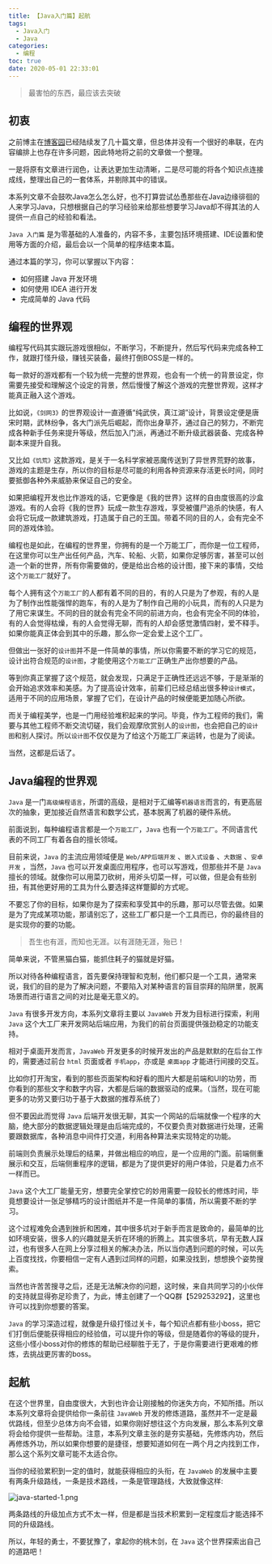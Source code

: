 ```yaml
---
title: 【Java入门篇】起航
tags:
  - Java入门
  - Java
categories:
  - 编程
toc: true
date: 2020-05-01 22:33:01
---
```


> 最害怕的东西，最应该去突破

## 初衷

之前博主在[博客园](http://www.cnblogs.com/mfrank/)已经陆续发了几十篇文章，但总体并没有一个很好的串联，在内容编排上也存在许多问题，因此特地将之前的文章做一个整理。

一是将原有文章进行润色，让表达更加生动清晰，二是尽可能的将各个知识点连接成线，整理出自己的一套体系，并剔除其中的错误。

本系列文章不会鼓吹Java怎么怎么好，也不打算尝试怂恿那些在Java边缘徘徊的人来学习Java，只想根据自己的学习经验来给那些想要学习Java却不得其法的人提供一点自己的经验和看法。

`Java 入门篇` 是为零基础的人准备的，内容不多，主要包括环境搭建、IDE设置和使用等方面的介绍，最后会以一个简单的程序结束本篇。

通过本篇的学习，你可以掌握以下内容：

* 如何搭建 Java 开发环境
* 如何使用 IDEA 进行开发
* 完成简单的 Java 代码

## 编程的世界观

编程写代码其实跟玩游戏很相似，不断学习，不断提升，然后写代码来完成各种工作，就跟打怪升级，赚钱买装备，最终打倒BOSS是一样的。

每一款好的游戏都有一个较为统一完整的世界观，也会有一个统一的背景设定，你需要先接受和理解这个设定的背景，然后慢慢了解这个游戏的完整世界观，这样才能真正融入这个游戏。

比如说，`《剑网3》`的世界观设计一直遵循“纯武侠，真江湖”设计，背景设定便是唐宋时期，武林纷争，各大门派先后崛起，而你出身草芥，通过自己的努力，不断完成各种新手任务来提升等级，然后加入门派，再通过不断升级武器装备、完成各种副本来提升自我。

又比如`《饥荒》`这款游戏，是关于一名科学家被恶魔传送到了异世界荒野的故事，游戏的主题是生存，所以你的目标是尽可能的利用各种资源来存活更长时间，同时要抵御各种外来威胁来保证自己的安全。

如果把编程开发也比作游戏的话，它更像是《我的世界》这样的自由度很高的沙盒游戏。有的人会将《我的世界》玩成一款生存游戏，享受被僵尸追杀的快感，有人会将它玩成一款建筑游戏，打造属于自己的王国。带着不同的目的人，会有完全不同的游戏体验。

编程也是如此，在编程的世界里，你拥有的是一个万能工厂，而你是一位工程师，在这里你可以生产出任何产品，汽车、轮船、火箭，如果你足够厉害，甚至可以创造一个新的世界，所有你需要做的，便是给出合格的设计图，接下来的事情，交给这个`万能工厂`就好了。

每个人拥有这个`万能工厂`的人都有着不同的目的，有的人只是为了参观，有的人是为了制作出性能强悍的跑车，有的人是为了制作自己用的小玩具，而有的人只是为了用它来谋生。不同的目的就会有完全不同的前进方向，也会有完全不同的体验，有的人会觉得枯燥，有的人会觉得无聊，而有的人却会感觉激情四射，爱不释手。如果你能真正体会到其中的乐趣，那么你一定会爱上这个工厂。

但做出一张好的`设计图`并不是一件简单的事情，所以你需要不断的学习它的规范，设计出符合规范的`设计图`，才能使用这个`万能工厂`正确生产出你想要的产品。

等到你真正掌握了这个规范，就会发现，只满足于正确性还远远不够，于是渐渐的会开始追求效率和美感。为了提高设计效率，前辈们已经总结出很多种`设计模式`，适用于不同的应用场景，掌握了它们，在设计产品的时候便能更加随心所欲。

而关于编程美学，也是一门用经验堆积起来的学问。毕竟，作为工程师的我们，需要与其他工程师不断交流切磋，我们会观摩欣赏别人的`设计图`，也会把自己的`设计图`和别人探讨。所以`设计图`不仅仅是为了给这个万能工厂来运转，也是为了阅读。

当然，这都是后话了。

## Java编程的世界观

`Java` 是一门`高级编程语言`，所谓的高级，是相对于汇编等`机器语言`而言的，有更高层次的抽象，更加接近自然语言和数学公式，基本脱离了机器的硬件系统。

前面说到，每种编程语言都是一个`万能工厂`，`Java` 也有一个`万能工厂`。不同语言代表的不同工厂有着各自的擅长领域。

目前来说，`Java` 的主流应用领域便是 `Web/APP后端开发` 、`嵌入式设备` 、`大数据` 、`安卓开发` ，当然，`Java` 也可以开发桌面应用程序，也可以写游戏，但那些并不是 `Java` 擅长的领域。就像你可以用菜刀砍树，用斧头切菜一样，可以做，但是会有些别扭，有其他更好用的工具为什么要选择这样蹩脚的方式呢。

不要忘了你的目标，如果你是为了探索和享受其中的乐趣，那可以尽管去做。如果是为了完成某项功能，那请别忘了，这些工厂都只是一个工具而已，你的最终目的是实现你的要的功能。

> 吾生也有涯，而知也无涯。以有涯随无涯，殆已！

简单来说，不管黑猫白猫，能抓住耗子的猫就是好猫。

所以对待各种编程语言，首先要保持理智和克制，他们都只是一个工具，通常来说，我们的目的是为了解决问题，不要陷入对某种语言的盲目崇拜的陷阱里，脱离场景而进行语言之间的对比是毫无意义的。

`Java` 有很多开发方向，本系列文章将主要以 `JavaWeb` 开发为目标进行探索，利用 `Java` 这个大工厂来开发网站后端应用，为我们的前台页面提供强劲稳定的功能支持。

相对于桌面开发而言，`JavaWeb` 开发更多的时候开发出的产品是默默的在后台工作的，需要通过前台 `html` 页面或者 `手机app`，亦或是 `桌面app` 才能进行间接的交互。

比如你打开淘宝，看到的那些页面架构和好看的图片大都是前端和UI的功劳，而你看到的那些文字和数字内容，大都是后端的数据驱动的成果。（当然，现在可能更多的功劳又要归功于基于大数据的推荐系统了）

但不要因此而觉得 `Java` 后端开发很无聊，其实一个网站的后端就像一个程序的大脑，绝大部分的数据逻辑处理是由后端完成的，不仅要负责对数据进行处理，还需要跟数据库，各种消息中间件打交道，利用各种算法来实现特定的功能。

前端则负责展示处理后的结果，并做出相应的响应，是一个应用的门面。前端侧重展示和交互，后端侧重程序的逻辑，都是为了提供更好的用户体验，只是着力点不一样而已。

`Java` 这个大工厂能量无穷，想要完全掌控它的妙用需要一段较长的修炼时间，毕竟想要设计一张足够精巧的设计图纸并不是一件简单的事情，所以需要不断的学习。

这个过程难免会遇到挫折和困难，其中很多坑对于新手而言是致命的，最简单的比如环境安装，很多人的兴趣就是夭折在环境的折腾上。其实很多坑，早有无数人踩过，也有很多人在网上分享过相关的解决办法，所以当你遇到问题的时候，可以先上百度找找，你要相信一定有人遇到过同样的问题，如果没找到，想想换个姿势搜索。

当然也许苦苦搜寻之后，还是无法解决你的问题，这时候，来自共同学习的小伙伴的支持就显得弥足珍贵了，为此，博主创建了一个QQ群【529253292】，这里也许可以找到你想要的答案。

`Java` 的学习深造过程，就像是升级打怪过关卡，每个知识点都有些小boss，把它们打倒后便能获得相应的经验值，可以提升你的等级，但是随着你的等级的提升，这些小怪小boss对你的修炼的帮助已经聊胜于无了，于是你需要进行更艰难的修炼，去挑战更厉害的boss。

## 起航

在这个世界里，自由度很大，大到也许会让刚接触的你迷失方向，不知所措。所以本系列文章将会提供给你一条前往 `JavaWeb` 开发的修炼道路，虽然并不一定是最优路线，但至少总体方向不会错，如果你刚好想往这个方向发展，那么本系列文章将会给你提供一些帮助。注意，本系列文章主张的是夯实基础，先修炼内功，然后再修炼外功，所以如果你想要的是捷径，想要知道如何在一两个月之内找到工作，那么这个系列文章可能不太适合你。

当你的经验累积到一定的值时，就能获得相应的头衔，在 `JavaWeb` 的发展中主要有两条升级路线，一条是技术路线，一条是管理路线，大致就像这样:

![java-started-1.png](https://i.loli.net/2020/05/02/SkyFbiuZjdQTOaW.png)

两条路线的升级加点方式不太一样，但是都是当技术积累到一定程度后才能选择不同的升级路线。

所以，年轻的勇士，不要犹豫了，拿起你的桃木剑，在 `Java` 这个世界探索出自己的道路吧！

[//]: # (![微信公众号]&#40;https://i.loli.net/2020/05/02/AfHOY5RXge9tlVo.png&#41;)
